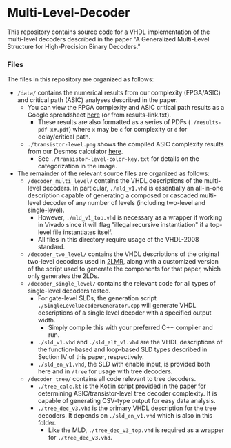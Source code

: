 # Multi-Level-Decoder
This repository contains source code for a VHDL implementation of the multi-level decoders described in the paper "A Generalized Multi-Level Structure for
High-Precision Binary Decoders."

### Files
The files in this repository are organized as follows:

- `/data/` contains the numerical results from our complexity (FPGA/ASIC) and critical path (ASIC) analyses described in the paper.
  - You can view the FPGA complexity and ASIC critical path results as a Google spreadsheet [here](https://docs.google.com/spreadsheets/d/1_iUDO7c7XtIs3deEhkv4fIAmkZvYwqlGhxpSMQIz-KM/edit?usp=sharing) (or from results-link.txt).
    - These results are also formatted as a series of PDFs (`./results-pdf-x#.pdf`) where `x` may be `c` for complexity or `d` for delay/critical path. 
  - `./transistor-level.png` shows the compiled ASIC complexity results from our Desmos calculator [here](https://www.desmos.com/calculator/jizpovsmee).
    - See `./transistor-level-color-key.txt` for details on the categorization in the image.
- The remainder of the relevant source files are organized as follows:
  - `/decoder_multi_level/` contains the VHDL descriptions of the multi-level decoders. In particular, `./mld_v1.vhd` is essentially an all-in-one description capable of generating a composed or cascaded multi-level decoder of any number of levels (including two-level and single-level).
    - However, `./mld_v1_top.vhd` is necessary as a wrapper if working in Vivado since it will flag "illegal recursive instantiation" if a top-level file instantiates itself.
    - All files in this directory require usage of the VHDL-2008 standard.
  - `/decoder_two_level/` contains the VHDL descriptions of the original two-level decoders used in [2LMR](https://github.com/ALUminaries/Two-Level-Multiplier), along with a customized version of the script used to generate the components for that paper, which only generates the 2LDs.
  - `/decoder_single_level/` contains the relevant code for all types of single-level decoders tested.
    - For gate-level SLDs, the generation script `./SingleLevelDecoderGenerator.cpp` will generate VHDL descriptions of a single level decoder with a specified output width.
      - Simply compile this with your preferred C++ compiler and run.
    - `./sld_v1.vhd` and `./sld_alt_v1.vhd` are the VHDL descriptions of the function-based and loop-based SLD types described in Section IV of this paper, respectively.
    - `./sld_en_v1.vhd`, the SLD with enable input, is provided both here and in `/tree` for usage with tree decoders.
  - `/decoder_tree/` contains all code relevant to tree decoders.
    - `./tree_calc.kt` is the Kotlin script provided in the paper for determining ASIC/transistor-level tree decoder complexity. It is capable of generating CSV-type output for easy data analysis.
    - `./tree_dec_v3.vhd` is the primary VHDL description for the tree decoders. It depends on `./sld_en_v1.vhd` which is also in this folder.
      - Like the MLD, `./tree_dec_v3_top.vhd` is required as a wrapper for `./tree_dec_v3.vhd`.